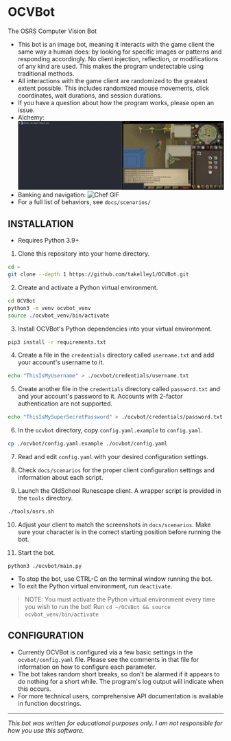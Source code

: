 # OCVBot

The OSRS Computer Vision Bot

- This bot is an image bot, meaning it interacts with the game client the same
  way a human does: by looking for specific images or patterns and responding
  accordingly. No client injection, reflection, or modifications of any kind are
  used. This makes the program undetectable using traditional methods.
- All interactions with the game client are randomized to the greatest extent
  possible. This includes randomized mouse movements, click coordinates, wait
  durations, and session durations.
- If you have a question about how the program works, please open an issue.
- Alchemy:
![Alchemy GIF](./docs/gifs/alchemy.gif)
- Banking and navigation:
![Chef GIF](./docs/gifs/chef-al-kharid.gif)
- For a full list of behaviors, see `docs/scenarios/`

## INSTALLATION

- Requires Python 3.9+

1. Clone this repository into your home directory.
```bash
cd ~
git clone --depth 1 https://github.com/takelley1/OCVBot.git
```

2. Create and activate a Python virtual environment.
```bash
cd OCVBot
python3 -m venv ocvbot_venv
source ./ocvbot_venv/bin/activate
```

3. Install OCVBot's Python dependencies into your virtual environment.
```bash
pip3 install -r requirements.txt
```

4. Create a file in the `credentials` directory called `username.txt` and add
   your account's username to it.
```bash
echo "ThisIsMyUsername" > ./ocvbot/credentials/username.txt
```

5. Create another file in the `credentials` directory called `password.txt` and
   and your account's password to it. Accounts with 2-factor authentication are
   not supported.
```bash
echo "ThisIsMySuperSecretPassword" > ./ocvbot/credentials/password.txt
```

6. In the `ocvbot` directory, copy `config.yaml.example` to `config.yaml`.
```bash
cp ./ocvbot/config.yaml.example ./ocvbot/config.yaml
```

7. Read and edit `config.yaml` with your desired configuration settings.

8. Check `docs/scenarios` for the proper client configuration
   settings and information about each script.

9. Launch the OldSchool Runescape client. A wrapper script is provided in
   the `tools` directory.
```bash
./tools/osrs.sh
```

10. Adjust your client to match the screenshots in `docs/scenarios`.
    Make sure your character is in the correct starting position before running
    the bot.
    
11. Start the bot.
```
python3 ./ocvbot/main.py
```

- To stop the bot, use CTRL-C on the terminal window running the bot.
- To exit the Python virtual environment, run `deactivate`.
> NOTE: You must activate the Python virtual environment every time you wish to run the bot!
> Run `cd ~/OCVBot && source ocvbot_venv/bin/activate`

## CONFIGURATION

- Currently OCVBot is configured via a few basic settings in the
  `ocvbot/config.yaml` file. Please see the comments in that file for information
  on how to configure each parameter.
- The bot takes random short breaks, so don't be alarmed if it appears to do
  nothing for a short while. The program's log output will indicate when this occurs.
- For more technical users, comprehensive API documentation is available in
  function docstrings.

---

*This bot was written for educational purposes only. I am not responsible for how
you use this software.*
